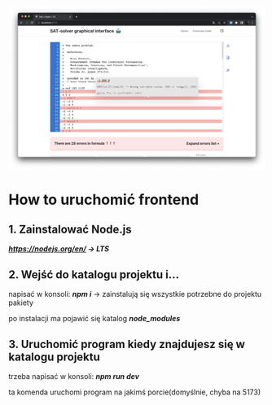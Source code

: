 <!-- ![v2.2_1](./public/v2.2_1.png) -->
<!-- ![v2.2_2](./public/v2.2_2.png) -->
<!-- ![v2.2_3](./public/v2.2_3.png) -->
<!-- ![v2.2_4](./public/v2.2_4.png) -->

![v2.3](./public/vn_1.png)

# How to uruchomić frontend

## 1. Zainstalować Node.js

***https://nodejs.org/en/ -> LTS***

## 2. Wejść do katalogu projektu i...

napisać w konsoli: **_npm i_** -> zainstalują się wszystkie potrzebne do projektu pakiety

po instalacji ma pojawić się katalog **_node_modules_**

## 3. Uruchomić program kiedy znajdujesz się w katalogu projektu

trzeba napisać w konsoli: **_npm run dev_**

ta komenda uruchomi program na jakimś porcie(domyślnie, chyba na 5173)
